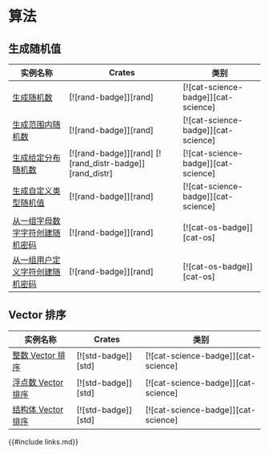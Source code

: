 # 算法

<!--
> [algorithms.md](https://github.com/rust-lang-nursery/rust-cookbook/blob/master/src/algorithms.md)
> <br />
> commit - 2eee7043988e4289f16b5deca9f3b36e2516362b - 2020.04.18
-->

## 生成随机值

| 实例名称 | Crates | 类别 |
|--------|--------|------------|
| [生成随机数][ex-rand] | [![rand-badge]][rand] | [![cat-science-badge]][cat-science] |
| [生成范围内随机数][ex-rand-range] | [![rand-badge]][rand] | [![cat-science-badge]][cat-science] |
| [生成给定分布随机数][ex-rand-dist] | [![rand-badge]][rand] [![rand_distr-badge]][rand_distr] | [![cat-science-badge]][cat-science] |
| [生成自定义类型随机值][ex-rand-custom] | [![rand-badge]][rand] | [![cat-science-badge]][cat-science] |
| [从一组字母数字字符创建随机密码][ex-rand-passwd] | [![rand-badge]][rand] | [![cat-os-badge]][cat-os] |
| [从一组用户定义字符创建随机密码][ex-rand-choose] | [![rand-badge]][rand] | [![cat-os-badge]][cat-os] |

## Vector 排序

| 实例名称 | Crates | 类别 |
|--------|--------|------------|
| [整数 Vector 排序][ex-sort-integers] | [![std-badge]][std] | [![cat-science-badge]][cat-science] |
| [浮点数 Vector 排序][ex-sort-floats] | [![std-badge]][std] | [![cat-science-badge]][cat-science] |
| [结构体 Vector 排序][ex-sort-structs] | [![std-badge]][std] | [![cat-science-badge]][cat-science] |

[ex-rand]: algorithms/randomness.md#生成随机数
[ex-rand-range]: algorithms/randomness.md#生成范围内随机数
[ex-rand-dist]: algorithms/randomness.md#生成给定分布随机数
[ex-rand-custom]: algorithms/randomness.md#生成自定义类型随机值
[ex-rand-passwd]: algorithms/randomness.md#从一组字母数字字符创建随机密码
[ex-rand-choose]:   algorithms/randomness.md#从一组用户定义字符创建随机密码

[ex-sort-integers]:   algorithms/sorting.md#整数-vector-排序
[ex-sort-floats]:   algorithms/sorting.md#浮点数-vector-排序
[ex-sort-structs]:   algorithms/sorting.md#结构体-vector-排序

{{#include links.md}}
